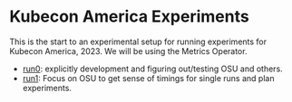 # Kubecon America Experiments

This is the start to an experimental setup for running experiments for Kubecon America, 2023.
We will be using the Metrics Operator.

 - [run0](run0): explicitly development and figuring out/testing OSU and others.
 - [run1](run1): Focus on OSU to get sense of timings for single runs and plan experiments.
